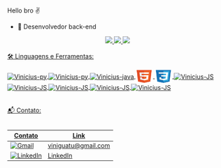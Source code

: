 Hello bro ✌

- 🔭 Desenvolvedor back-end
          

<div align="center">
  <a href="https://github.com/ViniciusRFerreira">
  <img height="180em" src="https://github-readme-stats.vercel.app/api?username=ViniciusRFerreira&show_icons=true&theme=dracula&include_all_commits=true&count_private=true"/>
  <img height="180em" src="https://github-readme-stats.vercel.app/api/top-langs/?username=ViniciusRFerreira&layout=compact&langs_count=7&theme=dracula"/>
  <img height="170em" src="https://github-readme-stats.vercel.app/api/top-langs/?username=ViniciusRFerreira&layout=compact&langs_count=7&theme=dracula"/>
</div>

  <div style="display: inline_block"><br>
  🛠️ Linguagens e Ferramentas: <br><br>
          
  <img align="center" alt="Vinicius-py" height="30" width="40" src="https://cdn.jsdelivr.net/gh/devicons/devicon/icons/python/python-original.svg">
  <img align="center" alt="Vinicius-py" height="30" width="40" src="https://cdn.jsdelivr.net/gh/devicons/devicon@latest/icons/pandas/pandas-original-wordmark.svg" />          
  <img align="center" alt="Vinicius-java" height="30" width="40" src="https://cdn.jsdelivr.net/gh/devicons/devicon/icons/java/java-original.svg">
  <img align="center" alt="Vinicius-HTML" height="30" width="40" src="https://raw.githubusercontent.com/devicons/devicon/master/icons/html5/html5-original.svg">
  <img align="center" alt="Vinicius-CSS" height="30" width="40" src="https://raw.githubusercontent.com/devicons/devicon/master/icons/css3/css3-original.svg">
  <img align="center" alt="Vinicius-JS" height="30" width="40" src="https://cdn.jsdelivr.net/gh/devicons/devicon/icons/javascript/javascript-original.svg">
  <img align="center" alt="Vinicius-JS" height="30" width="40" src="https://cdn.jsdelivr.net/gh/devicons/devicon@latest/icons/bootstrap/bootstrap-original.svg" />          
  <img align="center" alt="Vinicius-JS" height="30" width="40" src="https://cdn.jsdelivr.net/gh/devicons/devicon@latest/icons/mysql/mysql-original.svg"/>
  <img align="center" alt="Vinicius-JS" height="30" width="40" src="https://cdn.jsdelivr.net/gh/devicons/devicon@latest/icons/c/c-original.svg" />
  <img align="center" alt="Vinicius-JS" height="30" width="40" src="https://cdn.jsdelivr.net/gh/devicons/devicon@latest/icons/git/git-original.svg" />        
                   
          
</div>
<br> <br>
📬 Contato: <br> <br>

| Contato | Link |
|--------|------|
| ![Gmail](https://img.shields.io/badge/-Gmail-%23333?style=for-the-badge&logo=gmail&logoColor=white) | [viniguatu@gmail.com](mailto:viniguatu@gmail.com) |
| ![LinkedIn](https://img.shields.io/badge/-LinkedIn-%230077B5?style=for-the-badge&logo=linkedin&logoColor=white) | [LinkedIn](https://www.linkedin.com/in/vin%C3%ADciusrferreira/) |


